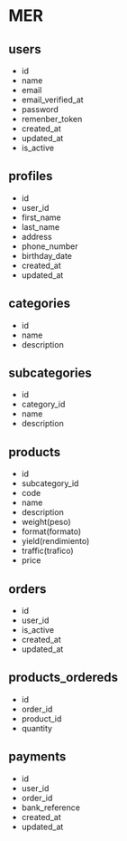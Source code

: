 # MER

## users
- id
- name
- email
- email_verified_at
- password
- remenber_token
- created_at
- updated_at
- is_active

## profiles
- id
- user_id
- first_name
- last_name
- address
- phone_number
- birthday_date
- created_at
- updated_at

## categories
- id
- name
- description

## subcategories
- id
- category_id
- name
- description

## products
- id
- subcategory_id
- code
- name
- description
- weight(peso)
- format(formato)
- yield(rendimiento)
- traffic(trafico)
- price

## orders
- id
- user_id
- is_active
- created_at
- updated_at

## products_ordereds
- id
- order_id
- product_id
- quantity

## payments
- id
- user_id
- order_id
- bank_reference
- created_at
- updated_at
